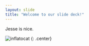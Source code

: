 ```yaml
---
layout: slide
title: "Welcome to our slide deck!"
---
```


Jesse is nice.

![inflatocat](https://octodex.github.com/images/inflatocat.png)
{: .center}
